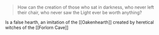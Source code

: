 > How can the creation of those who sat in darkness, who never left their chair, who never saw the Light ever be worth anything?

Is a false hearth, an imitation of the [[Oakenhearth]] created by heretical witches of the [[Forlorn Cave]]


